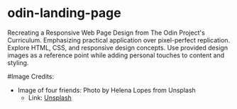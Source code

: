 # odin-landing-page
Recreating a Responsive Web Page Design from The Odin Project's Curriculum. Emphasizing practical application over pixel-perfect replication. Explore HTML, CSS, and responsive design concepts. Use provided design images as a reference point while adding personal touches to content and styling.

#Image Credits:
- Image of four friends: Photo by Helena Lopes from Unsplash
  - Link: [Unsplash](https://unsplash.com/photos/four-person-hands-wrap-around-shoulders-while-looking-at-sunset-PGnqT0rXWLs)
